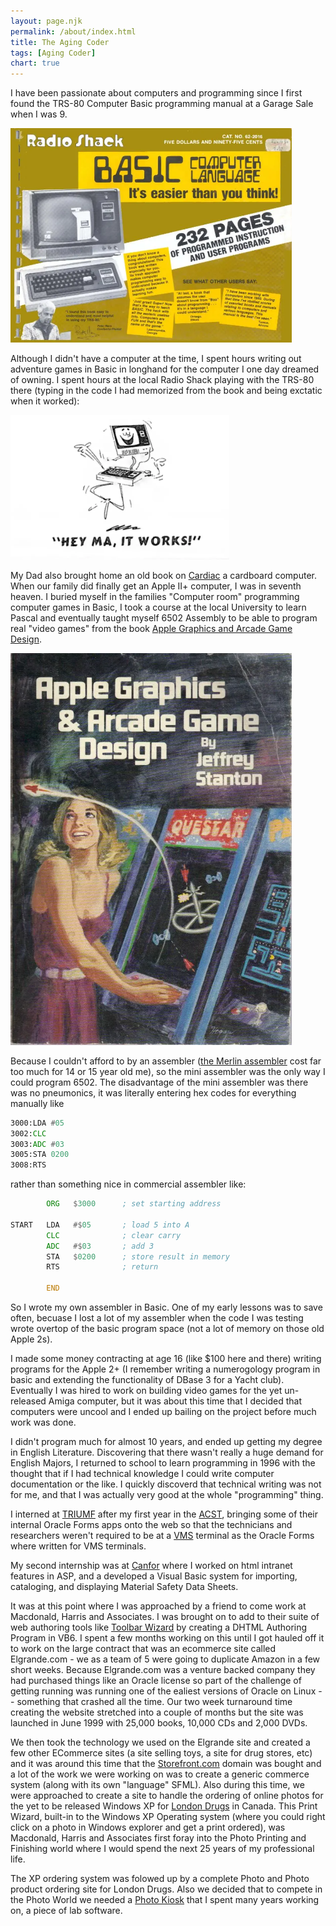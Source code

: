 ```yaml
---
layout: page.njk
permalink: /about/index.html
title: The Aging Coder
tags: [Aging Coder]
chart: true
---
```

I have been passionate about computers and programming since I first found the TRS-80 Computer Basic programming manual at a Garage Sale when I was 9.  

<img src="/img/about/trs-80-basic.webp" alt="TRS-80 Basic Programming Guide"  style="max-width:450px;">

 Although I didn't have a computer at the time, I spent hours writing out adventure games in Basic in longhand for the computer I one day dreamed of owning.  I spent hours at the local Radio Shack playing with the TRS-80 there (typing in the code I had memorized from the book and being exctatic when it worked):
 
 <img src="/img/about/hey-ma-it-works.webp" alt="Hey Ma!  It works!" style="max-width:350px;"/>

 My Dad also brought home an old book on [Cardiac](https://en.wikipedia.org/wiki/CARDboard_Illustrative_Aid_to_Computation) a cardboard computer.  When our family did finally get an Apple II+ computer, I was in seventh heaven.  I buried myself in the families "Computer room" programming computer games in Basic, I took a course at the local University to learn Pascal and eventually taught myself 6502 Assembly to be able to program real "video games" from the book [Apple Graphics and Arcade Game Design](https://archive.org/details/AppleGraphicsArcadeGameDesign).

 <img src="/img/about/arcade-graphics.webp" alt="Apple Graphics and Arcade Game Desing Cover"  style="max-width:450px;"/>

Because I couldn't afford to by an assembler ([the Merlin assembler](https://en.wikipedia.org/wiki/Merlin_(assembler)) cost far too much for 14 or 15 year old me), so the mini assembler was the only way I could program 6502.  The disadvantage of the mini assembler was there was no pneumonics, it was literally entering hex codes for everything manually like

```asm
3000:LDA #05
3002:CLC
3003:ADC #03
3005:STA 0200
3008:RTS
```

rather than something nice in commercial assembler like:

```asm
        ORG   $3000      ; set starting address

START   LDA   #$05       ; load 5 into A
        CLC              ; clear carry
        ADC   #$03       ; add 3
        STA   $0200      ; store result in memory
        RTS              ; return

        END
```

So I wrote my own assembler in Basic.  One of my early lessons was to save often, becuase I lost a lot of my assembler when the code I was testing wrote overtop of the basic program space (not a lot of memory on those old Apple 2s).

I made some money contracting at age 16 (like $100 here and there) writing programs for the Apple 2+ (I remember writing a numerogology program in basic and extending the functionality of DBase 3 for a Yacht club).  Eventually I was hired to work on building video games for the yet un-released Amiga computer, but it was about this time that I decided that computers were uncool and I ended up bailing on the project before much work was done.

I didn't program much for almost 10 years, and ended up getting my degree in English Literature.  Discovering that there wasn't really a huge demand for English Majors, I returned to school to learn programming in 1996 with the thought that if I had technical knowledge I could write computer documentation or the like.  I quickly discoverd that technical writing was not for me, and that I was actually very good at the whole "programming" thing.  

I interned at [TRIUMF](https://triumf.ca) after my first year in the [ACST](https://web.archive.org/web/19971014223422/http://www.langara.bc.ca/asdipprog/compsci.html), bringing some of their internal Oracle Forms apps onto the web so that the technicians and researchers weren't required to be at a [VMS](https://en.wikipedia.org/wiki/OpenVMS) terminal as the Oracle Forms where written for VMS terminals.

My second internship was at [Canfor](https://www.canfor.com) where I worked on html intranet features in ASP, and a developed a Visual Basic system for importing, cataloging, and displaying Material Safety Data Sheets.

It was at this point where I was approached by a friend to come work at Macdonald, Harris and Associates.  I was brought on to add to their suite of web authoring tools like [Toolbar Wizard](https://web.archive.org/web/19981201213034/http://www.mha.ca/toolwiz/) by creating a DHTML Authoring Program in VB6.  I spent a few months working on this until I got hauled off it to work on the large contract that was an ecommerce site called Elgrande.com - we as a team of 5 were going to duplicate Amazon in a few short weeks.  Because Elgrande.com was a venture backed company they had purchased things like an Oracle license so part of the challenge of getting running was running one of the ealiest versions of Oracle on Linux -- something that crashed all the time.  Our two week turnaround time creating the website stretched into a couple of months but the site was launched in June 1999 with 25,000 books, 10,000 CDs and 2,000 DVDs.

We then took the technology we used on the Elgrande site and created a few other ECommerce sites (a site selling toys, a site for drug stores, etc) and it was around this time that the [Storefront.com](https://storefront.com) domain was bought and a lot of the work we were working on was to create a generic commerce system (along with its own "language" SFML).   Also during this time, we were approached to create a site to handle the ordering of online photos for the yet to be released Windows XP for [London Drugs](https://www.londondrugs.com) in Canada.  This Print Wizard, built-in to the Windows XP Operating system (where you could right click on a photo in Windows explorer and get a print ordered), was Macdonald, Harris and Associates first foray into the Photo Printing and Finishing world where I would spend the next 25 years of my professional life.

The XP ordering system was folowed up by a complete Photo and Photo product ordering site for London Drugs.  Also we decided that to compete in the Photo World we needed a [Photo Kiosk](https://www.kioskmarketplace.com/news/storefront-photo-kiosk-sweeps-experts-choice-awards-at-dima-conference-2/) that I spent many years working on, a piece of lab software. 
